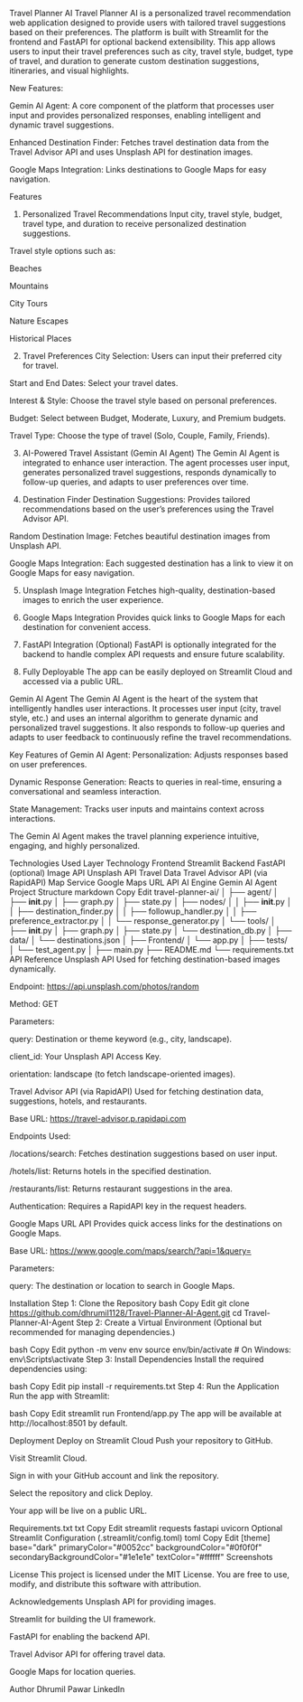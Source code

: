Travel Planner AI
Travel Planner AI is a personalized travel recommendation web application designed to provide users with tailored travel suggestions based on their preferences. The platform is built with Streamlit for the frontend and FastAPI for optional backend extensibility. This app allows users to input their travel preferences such as city, travel style, budget, type of travel, and duration to generate custom destination suggestions, itineraries, and visual highlights.

New Features:

Gemin AI Agent: A core component of the platform that processes user input and provides personalized responses, enabling intelligent and dynamic travel suggestions.

Enhanced Destination Finder: Fetches travel destination data from the Travel Advisor API and uses Unsplash API for destination images.

Google Maps Integration: Links destinations to Google Maps for easy navigation.

Features
1. Personalized Travel Recommendations
Input city, travel style, budget, travel type, and duration to receive personalized destination suggestions.

Travel style options such as:

Beaches

Mountains

City Tours

Nature Escapes

Historical Places

2. Travel Preferences
City Selection: Users can input their preferred city for travel.

Start and End Dates: Select your travel dates.

Interest & Style: Choose the travel style based on personal preferences.

Budget: Select between Budget, Moderate, Luxury, and Premium budgets.

Travel Type: Choose the type of travel (Solo, Couple, Family, Friends).

3. AI-Powered Travel Assistant (Gemin AI Agent)
The Gemin AI Agent is integrated to enhance user interaction. The agent processes user input, generates personalized travel suggestions, responds dynamically to follow-up queries, and adapts to user preferences over time.

4. Destination Finder
Destination Suggestions: Provides tailored recommendations based on the user’s preferences using the Travel Advisor API.

Random Destination Image: Fetches beautiful destination images from Unsplash API.

Google Maps Integration: Each suggested destination has a link to view it on Google Maps for easy navigation.

5. Unsplash Image Integration
Fetches high-quality, destination-based images to enrich the user experience.

6. Google Maps Integration
Provides quick links to Google Maps for each destination for convenient access.

7. FastAPI Integration (Optional)
FastAPI is optionally integrated for the backend to handle complex API requests and ensure future scalability.

8. Fully Deployable
The app can be easily deployed on Streamlit Cloud and accessed via a public URL.

Gemin AI Agent
The Gemin AI Agent is the heart of the system that intelligently handles user interactions. It processes user input (city, travel style, etc.) and uses an internal algorithm to generate dynamic and personalized travel suggestions. It also responds to follow-up queries and adapts to user feedback to continuously refine the travel recommendations.

Key Features of Gemin AI Agent:
Personalization: Adjusts responses based on user preferences.

Dynamic Response Generation: Reacts to queries in real-time, ensuring a conversational and seamless interaction.

State Management: Tracks user inputs and maintains context across interactions.

The Gemin AI Agent makes the travel planning experience intuitive, engaging, and highly personalized.

Technologies Used
Layer	Technology
Frontend	Streamlit
Backend	FastAPI (optional)
Image API	Unsplash API
Travel Data	Travel Advisor API (via RapidAPI)
Map Service	Google Maps URL API
AI Engine	Gemin AI Agent
Project Structure
markdown
Copy
Edit
travel-planner-ai/
│
├── agent/
│   ├── __init__.py
│   ├── graph.py
│   ├── state.py
│   ├── nodes/
│   │   ├── __init__.py
│   │   ├── destination_finder.py
│   │   ├── followup_handler.py
│   │   ├── preference_extractor.py
│   │   └── response_generator.py
│   └── tools/
│       ├── __init__.py
│       ├── graph.py
│       ├── state.py
│       └── destination_db.py
│
├── data/
│   └── destinations.json
│
├── Frontend/
│   └── app.py
│
├── tests/
│   └── test_agent.py
│
├── main.py
├── README.md
└── requirements.txt
API Reference
Unsplash API
Used for fetching destination-based images dynamically.

Endpoint: https://api.unsplash.com/photos/random

Method: GET

Parameters:

query: Destination or theme keyword (e.g., city, landscape).

client_id: Your Unsplash API Access Key.

orientation: landscape (to fetch landscape-oriented images).

Travel Advisor API (via RapidAPI)
Used for fetching destination data, suggestions, hotels, and restaurants.

Base URL: https://travel-advisor.p.rapidapi.com

Endpoints Used:

/locations/search: Fetches destination suggestions based on user input.

/hotels/list: Returns hotels in the specified destination.

/restaurants/list: Returns restaurant suggestions in the area.

Authentication: Requires a RapidAPI key in the request headers.

Google Maps URL API
Provides quick access links for the destinations on Google Maps.

Base URL: https://www.google.com/maps/search/?api=1&query=

Parameters:

query: The destination or location to search in Google Maps.

Installation
Step 1: Clone the Repository
bash
Copy
Edit
git clone https://github.com/dhrumil1128/Travel-Planner-AI-Agent.git
cd Travel-Planner-AI-Agent
Step 2: Create a Virtual Environment
(Optional but recommended for managing dependencies.)

bash
Copy
Edit
python -m venv env
source env/bin/activate  # On Windows: env\Scripts\activate
Step 3: Install Dependencies
Install the required dependencies using:

bash
Copy
Edit
pip install -r requirements.txt
Step 4: Run the Application
Run the app with Streamlit:

bash
Copy
Edit
streamlit run Frontend/app.py
The app will be available at http://localhost:8501 by default.

Deployment
Deploy on Streamlit Cloud
Push your repository to GitHub.

Visit Streamlit Cloud.

Sign in with your GitHub account and link the repository.

Select the repository and click Deploy.

Your app will be live on a public URL.

Requirements.txt
txt
Copy
Edit
streamlit
requests
fastapi
uvicorn
Optional Streamlit Configuration (.streamlit/config.toml)
toml
Copy
Edit
[theme]
base="dark"
primaryColor="#0052cc"
backgroundColor="#0f0f0f"
secondaryBackgroundColor="#1e1e1e"
textColor="#ffffff"
Screenshots


License
This project is licensed under the MIT License. You are free to use, modify, and distribute this software with attribution.

Acknowledgements
Unsplash API for providing images.

Streamlit for building the UI framework.

FastAPI for enabling the backend API.

Travel Advisor API for offering travel data.

Google Maps for location queries.

Author
Dhrumil Pawar
LinkedIn
